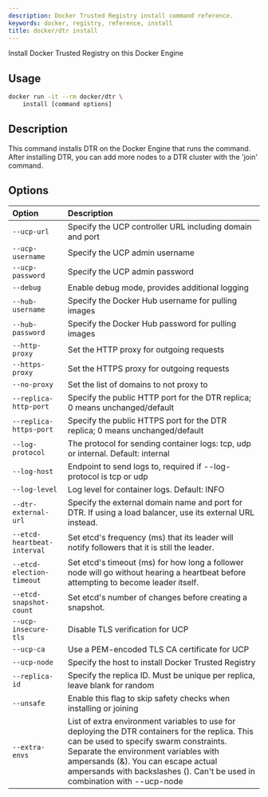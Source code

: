 ```yaml
---
description: Docker Trusted Registry install command reference.
keywords: docker, registry, reference, install
title: docker/dtr install
---
```


Install Docker Trusted Registry on this Docker Engine

## Usage

```bash
docker run -it --rm docker/dtr \
    install [command options]
```

## Description

This command installs DTR on the Docker Engine that runs the command.
After installing DTR, you can add more nodes to a DTR cluster with
the 'join' command.

## Options

| Option                      | Description                                                                                                                                                                                                                                                                                             |
|:----------------------------|:--------------------------------------------------------------------------------------------------------------------------------------------------------------------------------------------------------------------------------------------------------------------------------------------------------|
| `--ucp-url`                 | Specify the UCP controller URL including domain and port                                                                                                                                                                                                                                                |
| `--ucp-username`            | Specify the UCP admin username                                                                                                                                                                                                                                                                          |
| `--ucp-password`            | Specify the UCP admin password                                                                                                                                                                                                                                                                          |
| `--debug`                   | Enable debug mode, provides additional logging                                                                                                                                                                                                                                                          |
| `--hub-username`            | Specify the Docker Hub username for pulling images                                                                                                                                                                                                                                                      |
| `--hub-password`            | Specify the Docker Hub password for pulling images                                                                                                                                                                                                                                                      |
| `--http-proxy`              | Set the HTTP proxy for outgoing requests                                                                                                                                                                                                                                                                |
| `--https-proxy`             | Set the HTTPS proxy for outgoing requests                                                                                                                                                                                                                                                               |
| `--no-proxy`                | Set the list of domains to not proxy to                                                                                                                                                                                                                                                                 |
| `--replica-http-port`       | Specify the public HTTP port for the DTR replica; 0 means unchanged/default                                                                                                                                                                                                                             |
| `--replica-https-port`      | Specify the public HTTPS port for the DTR replica; 0 means unchanged/default                                                                                                                                                                                                                            |
| `--log-protocol`            | The protocol for sending container logs: tcp, udp or internal. Default: internal                                                                                                                                                                                                                        |
| `--log-host`                | Endpoint to send logs to, required if --log-protocol is tcp or udp                                                                                                                                                                                                                                      |
| `--log-level`               | Log level for container logs. Default: INFO                                                                                                                                                                                                                                                             |
| `--dtr-external-url`        | Specify the external domain name and port for DTR. If using a load balancer, use its external URL instead.                                                                                                                                                                                              |
| `--etcd-heartbeat-interval` | Set etcd's frequency (ms) that its leader will notify followers that it is still the leader.                                                                                                                                                                                                            |
| `--etcd-election-timeout`   | Set etcd's timeout (ms) for how long a follower node will go without hearing a heartbeat before attempting to become leader itself.                                                                                                                                                                     |
| `--etcd-snapshot-count`     | Set etcd's number of changes before creating a snapshot.                                                                                                                                                                                                                                                |
| `--ucp-insecure-tls`        | Disable TLS verification for UCP                                                                                                                                                                                                                                                                        |
| `--ucp-ca`                  | Use a PEM-encoded TLS CA certificate for UCP                                                                                                                                                                                                                                                            |
| `--ucp-node`                | Specify the host to install Docker Trusted Registry                                                                                                                                                                                                                                                     |
| `--replica-id`              | Specify the replica ID. Must be unique per replica, leave blank for random                                                                                                                                                                                                                              |
| `--unsafe`                  | Enable this flag to skip safety checks when installing or joining                                                                                                                                                                                                                                       |
| `--extra-envs`              | List of extra environment variables to use for deploying the DTR containers for the replica. This can be used to specify swarm constraints. Separate the environment variables with ampersands (&). You can escape actual ampersands with backslashes (\). Can't be used in combination with --ucp-node |